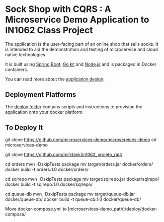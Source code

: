 # Sock Shop with CQRS : A Microservice Demo Application to IN1062 Class Project

The application is the user-facing part of an online shop that sells socks. It is intended to aid the demonstration and testing of microservice and cloud native technologies.

It is built using [Spring Boot](http://projects.spring.io/spring-boot/), [Go kit](http://gokit.io) and [Node.js](https://nodejs.org/) and is packaged in Docker containers.

You can read more about the [application design](./internal-docs/design.md).

## Deployment Platforms

The [deploy folder](./deploy/) contains scripts and instructions to provision the application onto your docker platform. 

## To Deploy It

git clone https://github.com/microservices-demo/microservices-demo
cd microservices-demo

git clone https://github.com/milktank/in1062_projeto_ral4

cd orders
mvn -DskipTests package
mv target/orders.jar docker/orders/
docker build -t orders:1.0 docker/orders/

cd sqlrepo
mvn -DskipTests package
mv target/sqlrepo.jar docker/sqlrepo/
docker build -t sqlrepo:1.0 docker/sqlrepo/

cd queue-db
mvn -DskipTests package
mv target/queue-db.jar docker/queue-db/
docker build -t queue-db:1.0 docker/queue-db/

Move docker-compose.yml to [microservices-demo_path]/deploy/docker-compose/

## 
